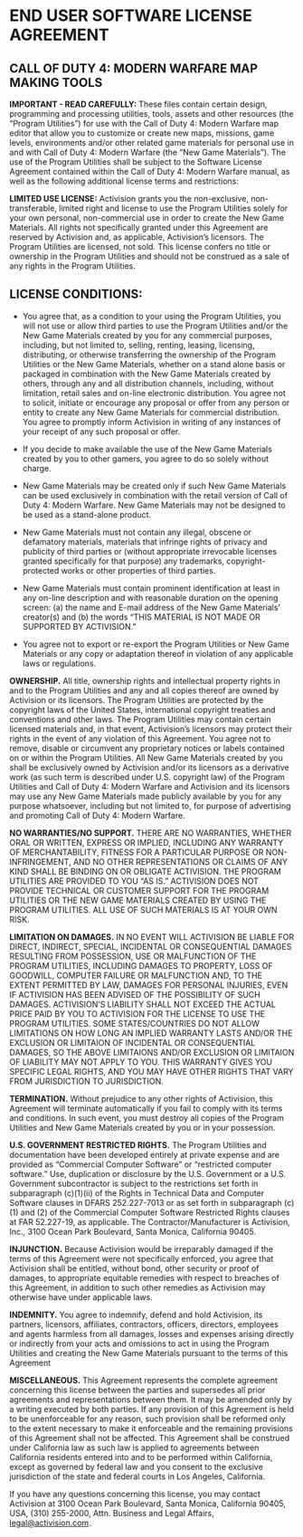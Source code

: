 # END USER SOFTWARE LICENSE AGREEMENT

## CALL OF DUTY 4: MODERN WARFARE  MAP MAKING TOOLS

**IMPORTANT - READ CAREFULLY:** These files contain certain design, programming and processing utilities, tools, assets and other resources (the “Program Utilities”) for use with the Call of Duty 4: Modern Warfare map editor that allow you to customize or create new maps, missions, game levels, environments and/or other related game materials for personal use in and with Call of Duty 4: Modern Warfare (the “New Game Materials”). The use of the Program Utilities shall be subject to the Software License Agreement contained within the Call of Duty 4: Modern Warfare manual, as well as the following additional license terms and restrictions: 

**LIMITED USE LICENSE:**  Activision grants you the non-exclusive, non-transferable, limited right and license to use the Program Utilities solely for your own personal, non-commercial use in order to create the New Game Materials.  All rights not specifically granted under this Agreement are reserved by Activision and, as applicable, Activision’s licensors.  The Program Utilities are licensed, not sold.  This license confers no title or ownership in the Program Utilities and should not be construed as a sale of any rights in the Program Utilities.

## LICENSE CONDITIONS:

*	You agree that, as a condition to your using the Program Utilities, you will not use or allow third parties to use the Program Utilities and/or the New Game Materials created by you for any commercial purposes, including, but not limited to, selling, renting, leasing, licensing, distributing, or otherwise transferring the ownership of the Program Utilities or the New Game Materials, whether on a stand alone basis or packaged in combination with the New Game Materials created by others, through any and all distribution channels, including, without limitation, retail sales and on-line electronic distribution.  You agree not to solicit, initiate or encourage any proposal or offer from any person or entity to create any New Game Materials for commercial distribution. You agree to promptly inform Activision in writing of any instances of your receipt of any such proposal or offer.

*	If you decide to make available the use of the New Game Materials created by you to other gamers, you agree to do so solely without charge. 

*	New Game Materials may be created only if such New Game Materials can be used exclusively in combination with the retail version of Call of Duty 4: Modern Warfare.  New Game Materials may not be designed to be used as a stand-alone product.

*	New Game Materials must not contain any illegal, obscene or defamatory materials, materials that infringe rights of privacy and publicity of third parties or (without appropriate irrevocable licenses granted specifically for that purpose) any trademarks, copyright-protected works or other properties of third parties.

*	New Game Materials must contain prominent identification at least in any on-line description and with reasonable duration on the opening screen: (a) the name and E-mail address of the New Game Materials’ creator(s) and (b) the words “THIS MATERIAL IS NOT MADE OR SUPPORTED BY ACTIVISION.” 

*	You agree not to export or re-export the Program Utilities or New Game Materials or any copy or adaptation thereof in violation of any applicable laws or regulations.

**OWNERSHIP.**  All title, ownership rights and intellectual property rights in and to the Program Utilities and any and all copies thereof are owned by Activision or its licensors. The Program Utilities are protected by the copyright laws of the United States, international copyright treaties and conventions and other laws.  The Program Utilities may contain certain licensed materials and, in that event, Activision’s licensors may protect their rights in the event of any violation of this Agreement.  You agree not to remove, disable or circumvent any proprietary notices or labels contained on or within the Program Utilities.  All New Game Materials created by you shall be exclusively owned by Activision and/or its licensors as a derivative work (as such term is described under U.S. copyright law) of the Program Utilities and Call of Duty 4: Modern Warfare and Activision and its licensors may use any New Game Materials made publicly available by you for any purpose whatsoever, including but not limited to, for purpose of advertising and promoting Call of Duty 4: Modern Warfare. 

**NO WARRANTIES/NO SUPPORT.**  THERE ARE NO WARRANTIES, WHETHER ORAL OR WRITTEN, EXPRESS OR IMPLIED, INCLUDING ANY WARRANTY OF MERCHANTABILITY, FITNESS FOR A PARTICULAR PURPOSE OR NON-INFRINGEMENT, AND NO OTHER REPRESENTATIONS OR CLAIMS OF ANY KIND SHALL BE BINDING ON OR OBLIGATE ACTIVISION.  THE PROGRAM UTILITIES ARE PROVIDED TO YOU “AS IS.”  ACTIVISION DOES NOT PROVIDE TECHNICAL OR CUSTOMER SUPPORT FOR THE PROGRAM UTILITIES OR THE NEW GAME MATERIALS CREATED BY USING THE PROGRAM UTILITIES. ALL USE OF SUCH MATERIALS IS AT YOUR OWN RISK.

**LIMITATION ON DAMAGES.**  IN NO EVENT WILL ACTIVISION BE LIABLE FOR DIRECT, INDIRECT, SPECIAL, INCIDENTAL OR CONSEQUENTIAL DAMAGES RESULTING FROM POSSESSION, USE OR MALFUNCTION OF THE PROGRAM UTILITIES, INCLUDING DAMAGES TO PROPERTY, LOSS OF GOODWILL, COMPUTER FAILURE OR MALFUNCTION AND, TO THE EXTENT PERMITTED BY LAW, DAMAGES FOR PERSONAL INJURIES, EVEN IF ACTIVISION HAS BEEN ADVISED OF THE POSSIBILITY OF SUCH DAMAGES.  ACTIVISION’S LIABILITY SHALL NOT EXCEED THE ACTUAL PRICE PAID BY YOU TO ACTIVISION FOR THE LICENSE TO USE THE PROGRAM UTILITIES.  SOME STATES/COUNTRIES DO NOT ALLOW LIMITATIONS ON HOW LONG AN IMPLIED WARRANTY LASTS AND/OR THE EXCLUSION OR LIMITAION OF INCIDENTAL OR CONSEQUENTIAL DAMAGES, SO THE ABOVE LIMITAIONS AND/OR EXCLUSION OR LIMITAION OF LIABILITY MAY NOT APPLY TO YOU.  THIS WARRANTY GIVES YOU SPECIFIC LEGAL RIGHTS, AND YOU MAY HAVE OTHER RIGHTS THAT VARY FROM JURISDICTION TO JURISDICTION.

**TERMINATION.** Without prejudice to any other rights of Activision, this Agreement will terminate automatically if you fail to comply with its terms and conditions. In such event, you must destroy all copies of the Program Utilities and New Game Materials created by you or in your possession.

**U.S. GOVERNMENT RESTRICTED RIGHTS.** The Program Utilities and documentation have been developed entirely at private expense and are provided as “Commercial Computer Software” or “restricted computer software.”  Use, duplication or disclosure by the U.S. Government or a U.S. Government subcontractor is subject to the restrictions set forth in subparagraph (c)(1)(ii) of the Rights in Technical Data and Computer Software clauses in DFARS 252.227-7013 or as set forth in subparagraph (c)(1) and (2) of the Commercial Computer Software Restricted Rights clauses at FAR 52.227-19, as applicable. The Contractor/Manufacturer is Activision, Inc., 3100 Ocean Park Boulevard, Santa Monica, California 90405.

**INJUNCTION.** Because Activision would be irreparably damaged if the terms of this Agreement were not specifically enforced, you agree that Activision shall be entitled, without bond, other security or proof of damages, to appropriate equitable remedies with respect to breaches of this Agreement, in addition to such other remedies as Activision may otherwise have under applicable laws.

**INDEMNITY.**  You agree to indemnify, defend and hold Activision, its partners, licensors, affiliates, contractors, officers, directors, employees and agents harmless from all damages, losses and expenses arising directly or indirectly from your acts and omissions to act in using the Program Utilities and creating the New Game Materials pursuant to the terms of this Agreement 

**MISCELLANEOUS.** This Agreement represents the complete agreement concerning this license between the parties and supersedes all prior agreements and representations between them.  It may be amended only by a writing executed by both parties.  If any provision of this Agreement is held to be unenforceable for any reason, such provision shall be reformed only to the extent necessary to make it enforceable and the remaining provisions of this Agreement shall not be affected.  This Agreement shall be construed under California law as such law is applied to agreements between California residents entered into and to be performed within California, except as governed by federal law and you consent to the exclusive jurisdiction of the state and federal courts in Los Angeles, California. 

If you have any questions concerning this license, you may contact Activision at 3100 Ocean Park Boulevard, Santa Monica, California 90405, USA, (310) 255-2000, Attn. Business and Legal Affairs, legal@activision.com.
